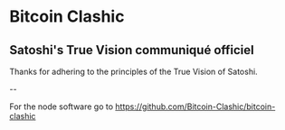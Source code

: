 # Bitcoin Clashic
## Satoshi's True Vision communiqué officiel
Thanks for adhering to the principles of the True Vision of Satoshi.

--

For the node software go to https://github.com/Bitcoin-Clashic/bitcoin-clashic